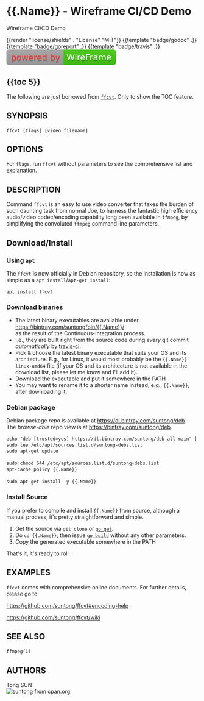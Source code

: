 
# {{.Name}} - Wireframe CI/CD Demo

Wireframe CI/CD Demo

{{render "license/shields" . "License" "MIT"}}
{{template "badge/godoc" .}}
{{template "badge/goreport" .}}
{{template "badge/travis" .}}
[![PoweredBy WireFrame](https://github.com/go-easygen/wireframe/blob/master/PoweredBy-WireFrame-R.svg)](http://godoc.org/github.com/go-easygen/wireframe)

## {{toc 5}}

The following are just borrowed from [`ffcvt`](https://github.com/suntong/ffcvt).
Only to show the TOC feature.

## SYNOPSIS

    ffcvt [flags] [video_filename]


## OPTIONS

For `flags`, run `ffcvt` without parameters to see the comprehensive list and explanation. 


## DESCRIPTION

Command `ffcvt` is an easy to use video converter that takes the burden of such daunting task from normal Joe, to harness the fantastic high efficiency audio/video codec/encoding capability long been available in `ffmpeg`, by simplifying the convoluted `ffmpeg` command line parameters.

## Download/Install

### Using `apt`

The `ffcvt` is now officially in Debian repository, so the installation is now as simple as a `apt install`/`apt-get install`:

    apt install ffcvt

### Download binaries

- The latest binary executables are available under  
https://bintray.com/suntong/bin/{{.Name}}/  
as the result of the Continuous-Integration process.
- I.e., they are built right from the source code during _every_ git commit _automatically_ by [travis-ci](https://travis-ci.org/).
- Pick & choose the latest binary executable that suits your OS and its architecture. E.g., for Linux, it would most probably be the `{{.Name}}-linux-amd64` file (if your OS and its architecture is not available in the download list, please let me know and I'll add it).
- Download the executable and put it somewhere in the PATH
- You may want to rename it to a shorter name instead, e.g., `{{.Name}}`, after downloading it.


### Debian package

Debian package _repo_ is available at https://dl.bintray.com/suntong/deb.  
The _browse-able_ repo view is at https://bintray.com/suntong/deb.

```
echo "deb [trusted=yes] https://dl.bintray.com/suntong/deb all main" | sudo tee /etc/apt/sources.list.d/suntong-debs.list
sudo apt-get update

sudo chmod 644 /etc/apt/sources.list.d/suntong-debs.list
apt-cache policy {{.Name}}

sudo apt-get install -y {{.Name}}
```

### Install Source

If you prefer to compile and install `{{.Name}}` from source, although a manual process, it's pretty straightforward and simple.

1. Get the source via `git clone` or [`go get`](https://golang.org/cmd/go/#hdr-Download_and_install_packages_and_dependencies).
1. Do `cd {{.Name}}`, then issue [`go build`](https://golang.org/cmd/go/#hdr-Compile_packages_and_dependencies) without any other parameters.
1. Copy the generated executable somewhere in the PATH

That's it, it's ready to roll. 


## EXAMPLES

`ffcvt` comes with comprehensive online documents. For further details,
please go to:

https://github.com/suntong/ffcvt#encoding-help

https://github.com/suntong/ffcvt/wiki


## SEE ALSO

`ffmpeg(1)`


## AUTHORS

Tong SUN  
![suntong from cpan.org](https://img.shields.io/badge/suntong-%40cpan.org-lightgrey.svg "suntong from cpan.org")

